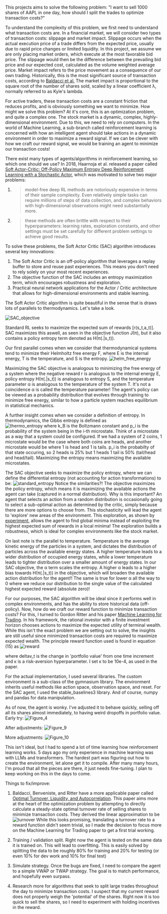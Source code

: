 This projects aims to solve the following problem: "I want to sell 1000 shares of AAPL in one day, how should I split the trades to optimize transaction costs?" 

To understand the complexity of this problem, we first need to understand what transaction costs are. In a financial market, we will consider two types of transaction costs: slippage and market impact. 
Slippage occurs when the actual execution price of a trade differs from the expected price, usually due to rapid price changes or limited liquidity. In this project, we assume we are only placing market
orders, which execute at the most favorable bid price. The slippage would then be the difference between the prevailing bid price and our expected cost, calculated as the volume weighted average price.
Market impact refers to the price movement as a consequence of our own trading. Historically, this is the most significant source of transaction costs, according to [Baldacci et al.](https://arxiv.org/abs/2110.03810)
The market impact is proportional to the square root of the number of shares sold, scaled by a linear coefficient λ, normally referred to as Kyle's lambda.

For active traders, these transaction costs are a constant friction that reduces profits, and is obviously something we want to minimize. How might we solve this problem? At it's core, this is an
optimization problem, and quite a complex one. The stock market is a dynamic, complex, highly-dimensional environment. Due to this, we need to rely on computers. In the world of Machine Learning, a sub-branch called 
reinforcement learning is concerned with how an intelligent agent should take actions in a dynamic environment in order to maximize a reward signal. If we can be clever with how we craft our reward signal, we would 
be training an agent to minimize our transaction costs!

There exist many types of agents/algorithms in reinforcement learning, so which one should we use? In 2018, Haarnoja et al. released a paper called [Soft Actor-Critic: Off-Policy Maximum Entropy Deep Reinforcement
Learning with a Stochastic Actor](https://arxiv.org/abs/1801.01290), which was motivated to solve two major problems:
1. > model-free deep RL methods are notoriously expensive in terms of their sample complexity. Even relatively simple tasks can require millions of steps of data collection, and complex behaviors with high-dimensional
observations might need substantially more.
2. > these methods are often brittle with respect to their hyperparameters: learning rates, exploration constants, and other settings must be set carefully for different problem settings to achieve good results.

To solve these problems, the Soft Actor Critic (SAC) algorithm introduces several key innovations:
1. The Soft Actor Critic is an off-policy algorithm that leverages a replay buffer to store and reuse past experiences. This means you don't need to rely solely on your most recent experiences.
2. The objective function of the SAC includes an entropy maximization term, which encourages robustness and exploration.
3. Practical neural network applications for the Actor / Critic architecture that allows for high-dimensional environments and stable learning.

The Soft Actor Critic algorithm is quite beautiful in the sense that is draws lots of parallels to thermodynamics. Let's take a look.

![SAC_objective](https://github.com/user-attachments/assets/9ad9f5c9-cb6d-4dc3-9be6-ff4192e60ae7)

Standard RL seeks to maximize the expected sum of rewards [r(s_t,a_t)]. SAC maximizes this aswell, as seen in the objective function J(π), but it also contains a policy entropy term denoted as H(π(.|s_t)).

Our first parallel comes when we consider that thermodynamical systems tend to minimize their Helmholtz free energy F, where E is the internal energy, T is the temperature, and S is the entropy.
![helm_free_energy](https://github.com/user-attachments/assets/a4b0d689-5753-468f-a114-55bbceb9affb)

Maximizing the SAC objective is analogous to minimizing the free energy of a system where the negative reward r is analogous to the internal energy E, policy entropy H(π(.|s_t)) is analogous to entropy S,
and the temperature parameter α is analogous to the temperature of the system T. It's not a coincidence α is called the temperature parameter! The agent's policy can be viewed as a probability distribution that evolves
through training to minimize free energy, similar to how a particle system reaches equilibrium in statistical mechanics. 

A further insight comes when we consider a definition of entropy. In thermodynamics, the Gibbs entropy is defined as  
![thermo_entropy](https://github.com/user-attachments/assets/11477712-867a-4495-8751-18cd6b765f53)
where k_B is the Boltzmann constant and p_i is the probability of the system being in the i-th microstate. Think of a microstate as a way that a system could be configured. If we had a system of 2 coins, 1 microstate
would be the case where both coins are heads, and another microstate would be where 1 is head and 1 is tails. p_i is the probabilty of that state occuring, so 2 heads is 25% but 1 heads 1 tail is 50% (tail/head and head/tail). Maximizing the entropy means maximizing the available microstates.

The SAC objective seeks to maximize the policy entropy, where we can define the differential entropy (not accounting for action transformations) to be:
![standard_entropy](https://github.com/user-attachments/assets/3511a751-ba36-4634-909d-023ec4b24967)
Notice the similarities?! The objective maximizes the policy entropy, which means it is maximizing the available actions the agent can take (captured in a normal distribution). Why is this important? An agent that selects an action from a random distribution is occasionally going to select a sub-optimal action as determined by the critic, simply because there are more options to choose from. This stochasticity will lead the agent to 'explore' new areas of the environment. This exploration, as shown by [experiment](https://www.cs.cmu.edu/~bziebart/publications/thesis-bziebart.pdf), allows the agent to find global minima instead of exploiting the highest expected sum of rewards in a local minima! The exploration builds a robustness, which is ideal for complex environments like the stock market.

On last note is the parallel to temperature. Temperature is the average kinetic energy of the particles in a system, and dictates the distribution of particles across the available energy states. A higher temperature leads to a wider distribution of occupied energy states, while a lower temperature leads to tighter distribution over a smaller amount of energy states. In our SAC objective, the α term scales the entropy. A higher α leads to a higher bias towards H(π(.|s_t)) in the objective, which will broaden the available action distribution for the agent!! The same is true for lower α all the way to 0 where we reduce our distribution to the single value of the calculated highest expected reward (absolute zero)!

For our purposes, the SAC algorithm will be ideal since it performs well in complex environments, and has the ability to store historical data (off-policy). Now, how do we craft our reward function to minimize transaction costs? For this, I turned to Gordon Ritter and his paper [Machine Learning for Trading](https://cims.nyu.edu/~ritter/ritter2017machine.pdf). In his framework, the rational investor with a finite investment horizon chooses actions to maximize the expected utility of terminal wealth. While this isn't the exact problem we are setting out to solve, the insights are still useful since minimized transaction costs are required to maximize expected wealth. The principle reward function used is found in equation (15) as 
![reward](https://github.com/user-attachments/assets/b88a0961-f943-4485-b9a1-6b377572b1cd)

where deltav_t is the change in 'portfolio value' from one time increment and κ is a risk-aversion hyperparameter. I set κ to be 10e-4, as used in the paper.

For the actual implementation, I used several libraries. The custom environment is a sub-class of the gymnasium library. The environment inherits useful methods like action space, observation space, and reset. For the SAC agent, I used the stable_baselines3 library. And of course, numpy and pandas for data manipulation. 

As of now, the agent is wonky. I've adjusted it to behave quickly, selling off all its shares almost immediately, to having weird dropoffs in portfolio value.
Early try:
![Figure_4](https://github.com/user-attachments/assets/b1ffcbb0-ee21-45a4-8f73-112a634b6b92)

After adjustments:
![Figure_9](https://github.com/user-attachments/assets/0d17bcd0-af26-43ae-9133-a5a6371fae45)

More adjustments:
![Figure_10](https://github.com/user-attachments/assets/fbe644fc-ff2b-4d04-9db0-d9ddb6331f07)

This isn't ideal, but I had to spend a lot of time learning how reinforcement learning works. 5 days ago my only experience in machine learning was with LLMs and transformers. The hardest part was figuring out how to create the environment, let alone get it to compile. After many many hours, I'm proud that all the pieces are there, it just needs fine-tuning. I plan to keep working on this in the days to come. 


Things to fix/improve:
1. Baldacci, Benveniste, and Ritter have a more applicable paper called [Optimal Turnover, Liquidity, and Autocorrelation](https://arxiv.org/abs/2110.03810). This paper aims more at the heart of the optimization problem by attempting to directly calculate a steady-state optimal turnover rate of selling shares to minimize transaction costs. They derived the linear approximation to be 
![turnover](https://github.com/user-attachments/assets/3f9e2f27-4130-4b87-96bd-797581a5fc21) While this looks promising, translating a turnover rate to a reward function didn't seem trivial, so I made the decision to focus more on the Machine Learning for Trading paper to get a first trial working.

2. Training / validation split. Right now the agent is tested on the same data it is trained on. This will lead to overfitting. This is easily solved by splitting the data to be roughly 80% for training and 20% for testing (or even 10% for dev work and 10% for final test)

3. Simulate strategy. Once the bugs are fixed, I need to compare the agent to a simple VWAP or TWAP strategy. The goal is to match performance, and hopefully even surpass.

4. Research more for algorithms that seek to split large trades throughout the day to minimize transaction costs. I suspect that my current reward does not properly weigh the 'potential' of the shares. Right now it is too quick to sell the shares, so I need to experiment with holding incentives in the reward.


